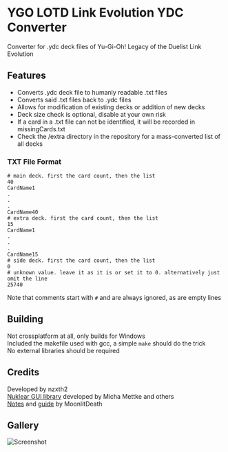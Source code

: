 # YGO LOTD Link Evolution YDC Converter
 Converter for .ydc deck files of Yu-Gi-Oh! Legacy of the Duelist Link Evolution 

## Features
 - Converts .ydc deck file to humanly readable .txt files
 - Converts said .txt files back to .ydc files
 - Allows for modification of existing decks or addition of new decks
 - Deck size check is optional, disable at your own risk
 - If a card in a .txt file can not be identified, it will be recorded in missingCards.txt
 - Check the /extra directory in the repository for a mass-converted list of all decks
  
 ### TXT File Format
 ```
 # main deck. first the card count, then the list
 40
 CardName1
 .
 .
 .
 CardName40
 # extra deck. first the card count, then the list
 15
 CardName1
 .
 .
 .
 CardName15
 # side deck. first the card count, then the list
 0
 # unknown value. leave it as it is or set it to 0. alternatively just omit the line
 25740
 ```
  
 Note that comments start with `#` and are always ignored, as are empty lines
 
## Building
  Not crossplatform at all, only builds for Windows  
  Included the makefile used with gcc, a simple `make` should do the trick  
  No external libraries should be required

## Credits
 Developed by nzxth2  
 [Nuklear GUI library](https://github.com/Immediate-Mode-UI/Nuklear) developed by Micha Mettke and others  
 [Notes](https://github.com/MoonlitDeath/Legacy-of-the-Duelist-notes/wiki) and [guide](https://github.com/MoonlitDeath/Link-Evolution-Editing-Guide/wiki) by MoonlitDeath

## Gallery
 ![Screenshot](https://i.imgur.com/TSchiAe.png)